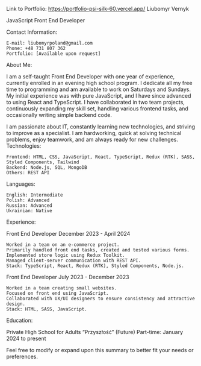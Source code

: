 Link to Portfolio: https://portfolio-psi-silk-60.vercel.app/
Liubomyr Vernyk

JavaScript Front End Developer

Contact Information:

    E-mail: liubomyrpoland@gmail.com
    Phone: +48 731 807 362
    Portfolio: [Available upon request]

About Me:

I am a self-taught Front End Developer with one year of experience, currently enrolled in an evening high school program. I dedicate all my free time to programming and am available to work on Saturdays and Sundays. My initial experience was with pure JavaScript, and I have since advanced to using React and TypeScript. I have collaborated in two team projects, continuously expanding my skill set, handling various frontend tasks, and occasionally writing simple backend code.

I am passionate about IT, constantly learning new technologies, and striving to improve as a specialist. I am hardworking, quick at solving technical problems, enjoy teamwork, and am always ready for new challenges.
Technologies:

    Frontend: HTML, CSS, JavaScript, React, TypeScript, Redux (RTK), SASS, Styled Components, Tailwind
    Backend: Node.js, SQL, MongoDB
    Others: REST API

Languages:

    English: Intermediate
    Polish: Advanced
    Russian: Advanced
    Ukrainian: Native

Experience:

Front End Developer
December 2023 - April 2024

    Worked in a team on an e-commerce project.
    Primarily handled front end tasks, created and tested various forms.
    Implemented store logic using Redux Toolkit.
    Managed client-server communication with REST API.
    Stack: TypeScript, React, Redux (RTK), Styled Components, Node.js.

Front End Developer
July 2023 - December 2023

    Worked in a team creating small websites.
    Focused on front end using JavaScript.
    Collaborated with UX/UI designers to ensure consistency and attractive design.
    Stack: HTML, SASS, JavaScript.

Education:

Private High School for Adults “Przyszłość” (Future)
Part-time: January 2024 to present

Feel free to modify or expand upon this summary to better fit your needs or preferences.

